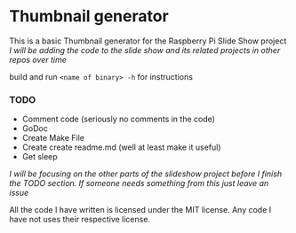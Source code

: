 # Thumbnail generator

This is a basic Thumbnail generator for the Raspberry Pi Slide Show project
_I will be adding the code to the slide show and its related projects in other repos over time_

build and run `<name of binary> -h` for instructions

### TODO

* Comment code (seriously no comments in the code)
* GoDoc
* Create Make File
* Create create readme.md (well at least make it useful)
* Get sleep

_I will be focusing on the other parts of the slideshow project before I finish the TODO section.  If someone needs something from this just leave an issue_

All the code I have written is licensed under the MIT license.  Any code I have not uses their respective license.
